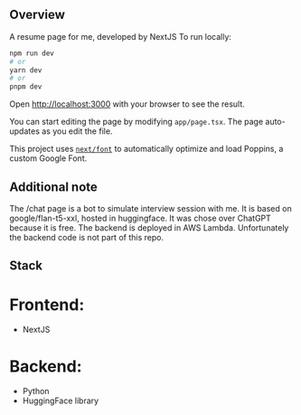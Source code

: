 ## Overview

A resume page for me, developed by NextJS
To run locally:

```bash
npm run dev
# or
yarn dev
# or
pnpm dev
```

Open [http://localhost:3000](http://localhost:3000) with your browser to see the result.

You can start editing the page by modifying `app/page.tsx`. The page auto-updates as you edit the file.

This project uses [`next/font`](https://nextjs.org/docs/basic-features/font-optimization) to automatically optimize and load Poppins, a custom Google Font.

## Additional note

The /chat page is a bot to simulate interview session with me. 
It is based on google/flan-t5-xxl, hosted in huggingface. It was chose over ChatGPT because it is free. 
The backend is deployed in AWS Lambda.
Unfortunately the backend code is not part of this repo.

## Stack

# Frontend:
- NextJS

# Backend:
- Python
- HuggingFace library
